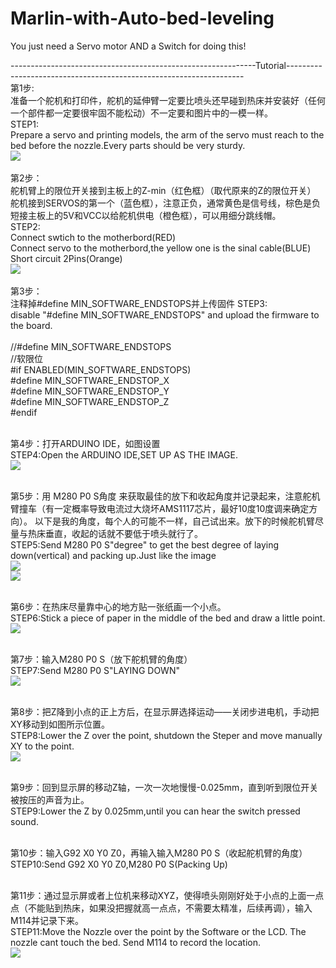 # Marlin-with-Auto-bed-leveling
You just need a Servo motor AND a Switch for doing this!



-------------------------------------------------------------Tutorial-------------------------------------------------------------------<br/>
第1步:<br/>准备一个舵机和打印件，舵机的延伸臂一定要比喷头还早碰到热床并安装好（任何一个部件都一定要很牢固不能松动）不一定要和图片中的一模一样。<br/>
STEP1:<br/>Prepare a servo and printing models, the arm of the servo must reach to the bed before the nozzle.Every parts should be very sturdy.<br/>
![](https://github.com/Charkim-Pun/IMAGES/blob/master/1.png?raw=true)<br/><br/>
第2步：<br/>舵机臂上的限位开关接到主板上的Z-min（红色框）（取代原来的Z的限位开关）<br/>
       舵机接到SERVOS的第一个（蓝色框），注意正负，通常黄色是信号线，棕色是负<br/>
       短接主板上的5V和VCC以给舵机供电（橙色框），可以用细分跳线帽。<br/>
STEP2:<br/>
   Connect swtich to the motherbord(RED)<br/>
   Connect servo to the motherbord,the yellow one is the sinal cable(BLUE)<br/>
   Short circuit 2Pins(Orange)<br/>
   ![](https://github.com/Charkim-Pun/IMAGES/blob/master/2.png?raw=true)<br/><br/>
第3步：<br/>
注释掉#define MIN_SOFTWARE_ENDSTOPS并上传固件
STEP3:<br/>
disable "#define MIN_SOFTWARE_ENDSTOPS" and upload the firmware to the board.<br/><br/>
  //#define MIN_SOFTWARE_ENDSTOPS<br/>
  //软限位<br/>
  #if ENABLED(MIN_SOFTWARE_ENDSTOPS)<br/>
    #define MIN_SOFTWARE_ENDSTOP_X<br/>
    #define MIN_SOFTWARE_ENDSTOP_Y<br/>
    #define MIN_SOFTWARE_ENDSTOP_Z<br/>
  #endif<br/><br/>
  
第4步：打开ARDUINO IDE，如图设置<br/>
STEP4:Open the ARDUINO IDE,SET UP AS THE IMAGE.<br/>
![](https://github.com/Charkim-Pun/IMAGES/blob/master/4.png?raw=true)<br/><br/>

第5步：用    M280 P0 S角度   来获取最佳的放下和收起角度并记录起来，注意舵机臂撞车（有一定概率导致电流过大烧坏AMS1117芯片，最好10度10度调来确定方向）。
以下是我的角度，每个人的可能不一样，自己试出来。放下的时候舵机臂尽量与热床垂直，收起的话就不要低于喷头就行了。<br/>
STEP5:Send M280 P0 S"degree" to get the best degree of laying down(vertical) and packing up.Just like the image<br/>
![](https://github.com/Charkim-Pun/IMAGES/blob/master/51.png?raw=true)<br/>![](https://github.com/Charkim-Pun/IMAGES/blob/master/52.png?raw=true)<br/><br/>


第6步：在热床尽量靠中心的地方贴一张纸画一个小点。<br/>
STEP6:Stick a piece of paper in the middle of the bed and draw a little point.<br/>
![](https://github.com/Charkim-Pun/IMAGES/blob/master/6.png?raw=true)<br/><br/>

第7步：输入M280 P0 S（放下舵机臂的角度）<br/>
STEP7:Send M280 P0 S"LAYING DOWN"<br/>
![](https://github.com/Charkim-Pun/IMAGES/blob/master/51.png?raw=true)<br/><br/>

第8步：把Z降到小点的正上方后，在显示屏选择运动——关闭步进电机，手动把XY移动到如图所示位置。<br/>
STEP8:Lower the Z over the point, shutdown the Steper and move manually XY to the point.<br/>
![](https://github.com/Charkim-Pun/IMAGES/blob/master/8.png?raw=true)<br/><br/>

第9步：回到显示屏的移动Z轴，一次一次地慢慢-0.025mm，直到听到限位开关被按压的声音为止。<br/>
STEP9:Lower the Z by 0.025mm,until you can hear the switch pressed sound.<br/><br/>

第10步：输入G92 X0 Y0 Z0，再输入输入M280 P0 S（收起舵机臂的角度）<br/>
STEP10:Send G92 X0 Y0 Z0,M280 P0 S(Packing Up)<br/><br/>

第11步：通过显示屏或者上位机来移动XYZ，使得喷头刚刚好处于小点的上面一点点（不能贴到热床，如果没把握就高一点点，不需要太精准，后续再调），输入M114并记录下来。<br/>
STEP11:Move the Nozzle over the point by the Software or the LCD. The nozzle cant touch the bed. Send M114 to record the location.<br/>
![](https://github.com/Charkim-Pun/IMAGES/blob/master/11.png?raw=true)<br/><br/>

